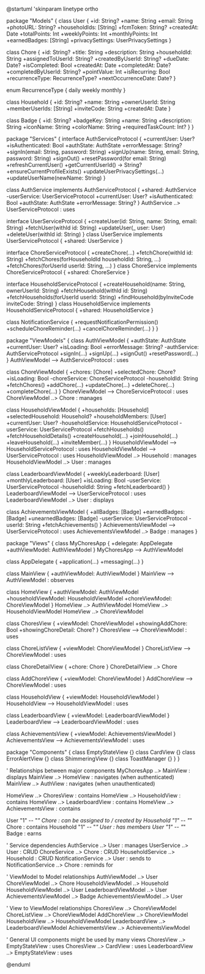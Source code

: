 @startuml
'skinparam linetype ortho

package "Models" {
  class User {
    +id: String?
    +name: String
    +email: String
    +photoURL: String?
    +householdIds: [String]
    +fcmToken: String?
    +createdAt: Date
    +totalPoints: Int
    +weeklyPoints: Int
    +monthlyPoints: Int
    +earnedBadges: [String]
    +privacySettings: UserPrivacySettings
  }

  class Chore {
    +id: String?
    +title: String
    +description: String
    +householdId: String
    +assignedToUserId: String?
    +createdByUserId: String?
    +dueDate: Date?
    +isCompleted: Bool
    +createdAt: Date
    +completedAt: Date?
    +completedByUserId: String?
    +pointValue: Int
    +isRecurring: Bool
    +recurrenceType: RecurrenceType?
    +nextOccurrenceDate: Date?
  }

  enum RecurrenceType {
    daily
    weekly
    monthly
  }

  class Household {
    +id: String?
    +name: String
    +ownerUserId: String
    +memberUserIds: [String]
    +inviteCode: String
    +createdAt: Date
  }

  class Badge {
    +id: String?
    +badgeKey: String
    +name: String
    +description: String
    +iconName: String
    +colorName: String
    +requiredTaskCount: Int?
  }
}

package "Services" {
  interface AuthServiceProtocol {
    +currentUser: User?
    +isAuthenticated: Bool
    +authState: AuthState
    +errorMessage: String?
    +signIn(email: String, password: String)
    +signUp(name: String, email: String, password: String)
    +signOut()
    +resetPassword(for email: String)
    +refreshCurrentUser()
    +getCurrentUserId() -> String?
    +ensureCurrentProfileExists()
    +updateUserPrivacySettings(...)
    +updateUserName(newName: String)
  }

  class AuthService implements AuthServiceProtocol {
    +shared: AuthService
    -userService: UserServiceProtocol
    +currentUser: User?
    +isAuthenticated: Bool
    +authState: AuthState
    +errorMessage: String?
  }
  AuthService ..> UserServiceProtocol : uses

  interface UserServiceProtocol {
    +createUser(id: String, name: String, email: String)
    +fetchUser(withId id: String)
    +updateUser(_ user: User)
    +deleteUser(withId id: String)
  }
  class UserService implements UserServiceProtocol {
    +shared: UserService
  }

  interface ChoreServiceProtocol {
    +createChore(...)
    +fetchChore(withId id: String)
    +fetchChores(forHouseholdId householdId: String, ...)
    +fetchChores(forUserId userId: String, ...)
  }
  class ChoreService implements ChoreServiceProtocol {
     +shared: ChoreService
  }

  interface HouseholdServiceProtocol {
    +createHousehold(name: String, ownerUserId: String)
    +fetchHousehold(withId id: String)
    +fetchHouseholds(forUserId userId: String)
    +findHousehold(byInviteCode inviteCode: String)
  }
  class HouseholdService implements HouseholdServiceProtocol {
     +shared: HouseholdService
  }

   class NotificationService {
    +requestNotificationPermission()
    +scheduleChoreReminder(...)
    +cancelChoreReminder(...)
  }
}

package "ViewModels" {
  class AuthViewModel {
    +authState: AuthState
    +currentUser: User?
    +isLoading: Bool
    +errorMessage: String?
    -authService: AuthServiceProtocol
    +signIn(...)
    +signUp(...)
    +signOut()
    +resetPassword(...)
  }
  AuthViewModel --> AuthServiceProtocol : uses

  class ChoreViewModel {
    +chores: [Chore]
    +selectedChore: Chore?
    +isLoading: Bool
    -choreService: ChoreServiceProtocol
    -householdId: String
    +fetchChores()
    +addChore(...)
    +updateChore(...)
    +deleteChore(...)
    +completeChore(...)
  }
  ChoreViewModel --> ChoreServiceProtocol : uses
  ChoreViewModel ..> Chore : manages

  class HouseholdViewModel {
    +households: [Household]
    +selectedHousehold: Household?
    +householdMembers: [User]
    +currentUser: User?
    -householdService: HouseholdServiceProtocol
    -userService: UserServiceProtocol
    +fetchHouseholds()
    +fetchHouseholdDetails()
    +createHousehold(...)
    +joinHousehold(...)
    +leaveHousehold(...)
    +inviteMember(...)
  }
  HouseholdViewModel --> HouseholdServiceProtocol : uses
  HouseholdViewModel --> UserServiceProtocol : uses
  HouseholdViewModel ..> Household : manages
  HouseholdViewModel ..> User : manages

  class LeaderboardViewModel {
    +weeklyLeaderboard: [User]
    +monthlyLeaderboard: [User]
    +isLoading: Bool
    -userService: UserServiceProtocol
    -householdId: String
    +fetchLeaderboard()
  }
  LeaderboardViewModel --> UserServiceProtocol : uses
  LeaderboardViewModel ..> User : displays

  class AchievementsViewModel {
    +allBadges: [Badge]
    +earnedBadges: [Badge]
    +unearnedBadges: [Badge]
    -userService: UserServiceProtocol
    -userId: String
    +fetchAchievements()
  }
  AchievementsViewModel --> UserServiceProtocol : uses
  AchievementsViewModel ..> Badge : manages
}

package "Views" {
  class MyChoresApp {
    +delegate: AppDelegate
    +authViewModel: AuthViewModel
  }
  MyChoresApp --> AuthViewModel

  class AppDelegate {
    +application(...)
    +messaging(...)
  }

  class MainView {
    +authViewModel: AuthViewModel
  }
  MainView --> AuthViewModel : observes

  class HomeView {
    +authViewModel: AuthViewModel
    +householdViewModel: HouseholdViewModel
    +choreViewModel: ChoreViewModel
  }
  HomeView ..> AuthViewModel
  HomeView ..> HouseholdViewModel
  HomeView ..> ChoreViewModel

  class ChoresView {
    +viewModel: ChoreViewModel
    +showingAddChore: Bool
    +showingChoreDetail: Chore?
  }
  ChoresView --> ChoreViewModel : uses

  class ChoreListView {
    +viewModel: ChoreViewModel
  }
  ChoreListView --> ChoreViewModel : uses

  class ChoreDetailView {
    +chore: Chore
  }
  ChoreDetailView ..> Chore

  class AddChoreView {
    +viewModel: ChoreViewModel
  }
  AddChoreView --> ChoreViewModel : uses

  class HouseholdView {
    +viewModel: HouseholdViewModel
  }
  HouseholdView --> HouseholdViewModel : uses

  class LeaderboardView {
    +viewModel: LeaderboardViewModel
  }
  LeaderboardView --> LeaderboardViewModel : uses

  class AchievementsView {
    +viewModel: AchievementsViewModel
  }
  AchievementsView --> AchievementsViewModel : uses

  package "Components" {
    class EmptyStateView {}
    class CardView {}
    class ErrorAlertView {}
    class ShimmeringView {}
    class ToastManager {}
  }
}

' Relationships between major components
MyChoresApp ..> MainView : displays
MainView ..> HomeView : navigates (when authenticated)
MainView ..> AuthView : navigates (when unauthenticated)

HomeView ..> ChoresView : contains
HomeView ..> HouseholdView : contains
HomeView ..> LeaderboardView : contains
HomeView ..> AchievementsView : contains

User "1" -- "*" Chore : can be assigned to / created by
Household "1" -- "*" Chore : contains
Household "1" -- "*" User : has members
User "1" -- "*" Badge : earns

' Service dependencies
AuthService ..> User : manages
UserService ..> User : CRUD
ChoreService ..> Chore : CRUD
HouseholdService ..> Household : CRUD
NotificationService ..> User : sends to
NotificationService ..> Chore : reminds for

' ViewModel to Model relationships
AuthViewModel ..> User
ChoreViewModel ..> Chore
HouseholdViewModel ..> Household
HouseholdViewModel ..> User
LeaderboardViewModel ..> User
AchievementsViewModel ..> Badge
AchievementsViewModel ..> User

' View to ViewModel relationships
ChoresView ..> ChoreViewModel
ChoreListView ..> ChoreViewModel
AddChoreView ..> ChoreViewModel
HouseholdView ..> HouseholdViewModel
LeaderboardView ..> LeaderboardViewModel
AchievementsView ..> AchievementsViewModel

' General UI components might be used by many views
ChoresView ..> EmptyStateView : uses
ChoresView ..> CardView : uses
LeaderboardView ..> EmptyStateView : uses

@enduml